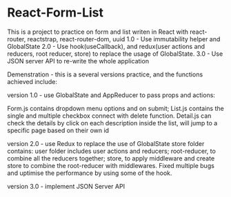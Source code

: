 # React-Form-List
This is a project to practice on form and list writen in React with react-router, reactstrap, react-router-dom, uuid
1.0 - Use immutability helper and GlobalState 
2.0 - Use hook(useCallback), and redux(user actions and reducers, root reducer, store) to replace the usage of GlobalState. 
3.0 - Use JSON server API to re-write the whole application


Demenstration - this is a several versions practice, and the functions achieved include:

version 1.0 - use GlobalState and AppReducer to pass props and actions:

Form.js contains dropdown menu options and on submit; 
List.js contains the single and multiple checkbox connect with delete function.
Detail.js can check the details by click on each description inside the list, will jump to a specific page based on their own id


version 2.0 - use Redux to replace the use of GlobalState
store folder contains: user folder includes user actions and reducers; root-reducer, to combine all the reducers together; store, to apply middleware and create store to combine the root-reducer with middlewares. 
Fixed multiple bugs and uptimise the performance by using some of the hook.

version 3.0 - implement JSON Server API 
